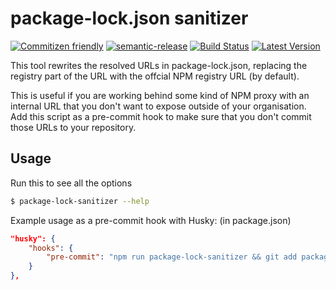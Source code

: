 # package-lock.json sanitizer

[![Commitizen friendly](https://img.shields.io/badge/commitizen-friendly-brightgreen.svg)](http://commitizen.github.io/cz-cli/)
[![semantic-release](https://img.shields.io/badge/%20%20%F0%9F%93%A6%F0%9F%9A%80-semantic--release-e10079.svg)](https://github.com/semantic-release/semantic-release)
[![Build Status](https://travis-ci.com/splashdust/package-lock-sanitizer.svg?branch=master)](https://travis-ci.com/splashdust/package-lock-sanitizer/)
[![Latest Version](https://img.shields.io/npm/v/package-lock-sanitizer/latest.svg)](https://www.npmjs.com/package/package-lock-sanitizer)

This tool rewrites the resolved URLs in package-lock.json, replacing the registry part of the URL with the offcial NPM registry URL (by default).

This is useful if you are working behind some kind of NPM proxy with an internal URL that you don't want to expose outside of your organisation. Add this script as a pre-commit hook to make sure that you don't commit those URLs to your repository.

## Usage
Run this to see all the options
```bash
$ package-lock-sanitizer --help
```

Example usage as a pre-commit hook with Husky:
(in package.json)
```json
"husky": {
    "hooks": {
        "pre-commit": "npm run package-lock-sanitizer && git add package-lock.json"
    }
},
```
